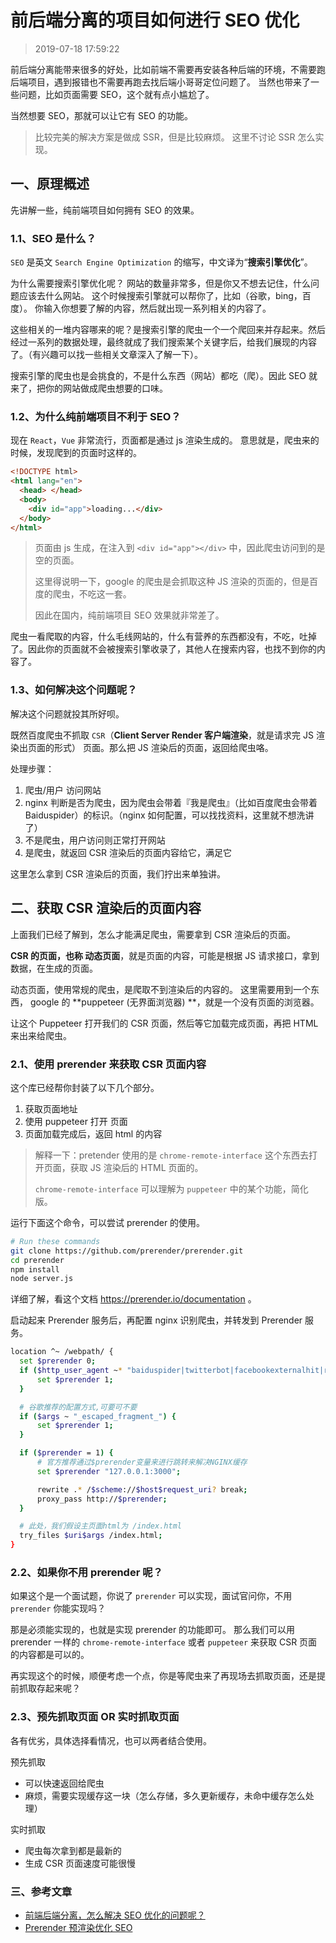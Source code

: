 # 前后端分离的项目如何进行 SEO 优化

> 2019-07-18 17:59:22

前后端分离能带来很多的好处，比如前端不需要再安装各种后端的环境，不需要跑后端项目，遇到报错也不需要再跑去找后端小哥哥定位问题了。 当然也带来了一些问题，比如页面需要 SEO，这个就有点小尴尬了。

当然想要 SEO，那就可以让它有 SEO 的功能。

> 比较完美的解决方案是做成 SSR，但是比较麻烦。 这里不讨论 SSR 怎么实现。

## 一、原理概述

先讲解一些，纯前端项目如何拥有 SEO 的效果。

### 1.1、SEO 是什么？

`SEO` 是英文 `Search Engine Optimization` 的缩写，中文译为“**搜索引擎优化**”。

为什么需要搜索引擎优化呢？ 网站的数量非常多，但是你又不想去记住，什么问题应该去什么网站。 这个时候搜索引擎就可以帮你了，比如（谷歌，bing，百度）。 你输入你想要了解的内容，然后就出现一系列相关的内容了。

这些相关的一堆内容哪来的呢？是搜索引擎的爬虫一个一个爬回来并存起来。然后经过一系列的数据处理，最终就成了我们搜索某个关键字后，给我们展现的内容了。（有兴趣可以找一些相关文章深入了解一下）。

搜索引擎的爬虫也是会挑食的，不是什么东西（网站）都吃（爬）。因此 SEO 就来了，把你的网站做成爬虫想要的口味。

### 1.2、为什么纯前端项目不利于 SEO？

现在 `React`，`Vue` 非常流行，页面都是通过 js 渲染生成的。 意思就是，爬虫来的时候，发现爬到的页面时这样的。

```html
<!DOCTYPE html>
<html lang="en">
  <head> </head>
  <body>
    <div id="app">loading...</div>
  </body>
</html>
```

> 页面由 js 生成，在注入到 `<div id="app"></div>` 中，因此爬虫访问到的是空的页面。
>
> 这里得说明一下，google 的爬虫是会抓取这种 JS 渲染的页面的，但是百度的爬虫，不吃这一套。
>
> 因此在国内，纯前端项目 SEO 效果就非常差了。

爬虫一看爬取的内容，什么毛线网站的，什么有营养的东西都没有，不吃，吐掉了。因此你的页面就不会被搜索引擎收录了，其他人在搜索内容，也找不到你的内容了。

### 1.3、如何解决这个问题呢？

解决这个问题就投其所好呗。

既然百度爬虫不抓取 `CSR`（**Client Server Render 客户端渲染**，就是请求完 JS 渲染出页面的形式） 页面。那么把 JS 渲染后的页面，返回给爬虫咯。

处理步骤：

1. 爬虫/用户 访问网站
2. nginx 判断是否为爬虫，因为爬虫会带着『我是爬虫』（比如百度爬虫会带着 Baiduspider）的标识。（nginx 如何配置，可以找找资料，这里就不想洗讲了）
3. 不是爬虫，用户访问则正常打开网站
4. 是爬虫，就返回 CSR 渲染后的页面内容给它，满足它

这里怎么拿到 CSR 渲染后的页面，我们拧出来单独讲。

## 二、获取 CSR 渲染后的页面内容

上面我们已经了解到，怎么才能满足爬虫，需要拿到 CSR 渲染后的页面。

**CSR 的页面，也称 动态页面**，就是页面的内容，可能是根据 JS 请求接口，拿到数据，在生成的页面。

动态页面，使用常规的爬虫，是爬取不到渲染后的内容的。 这里需要用到一个东西， google 的 **puppeteer (无界面浏览器) **，就是一个没有页面的浏览器。

让这个 Puppeteer 打开我们的 CSR 页面，然后等它加载完成页面，再把 HTML 来出来给爬虫。

### 2.1、使用 prerender 来获取 CSR 页面内容

这个库已经帮你封装了以下几个部分。

1. 获取页面地址
2. 使用 puppeteer 打开 页面
3. 页面加载完成后，返回 html 的内容

> 解释一下：pretender 使用的是 `chrome-remote-interface` 这个东西去打开页面，获取 JS 渲染后的 HTML 页面的。
>
> `chrome-remote-interface` 可以理解为 `puppeteer` 中的某个功能，简化版。

运行下面这个命令，可以尝试 prerender 的使用。

```bash
# Run these commands
git clone https://github.com/prerender/prerender.git
cd prerender
npm install
node server.js
```

详细了解，看这个文档 https://prerender.io/documentation 。

启动起来 Prerender 服务后，再配置 nginx 识别爬虫，并转发到 Prerender 服务。

```bash
location ^~ /webpath/ {
  set $prerender 0;
  if ($http_user_agent ~* "baiduspider|twitterbot|facebookexternalhit|rogerbot|embedly|quora link preview|showyoubot|outbrain|pinterest|slackbot|vkShare|W3C_Validator") {
      set $prerender 1;
  }

  # 谷歌推荐的配置方式,可要可不要
  if ($args ~ "_escaped_fragment_") {
      set $prerender 1;
  }

  if ($prerender = 1) {
      # 官方推荐通过$prerender变量来进行跳转来解决NGINX缓存
      set $prerender "127.0.0.1:3000";

      rewrite .* /$scheme://$host$request_uri? break;
      proxy_pass http://$prerender;
  }

  # 此处，我们假设主页面html为 /index.html
  try_files $uri$args /index.html;
}
```

### 2.2、如果你不用 prerender 呢？

如果这个是一个面试题，你说了 `prerender` 可以实现，面试官问你，不用 `prerender` 你能实现吗？

那是必须能实现的，也就是实现 prerender 的功能即可。 那么我们可以用 prerender 一样的 `chrome-remote-interface` 或者 `puppeteer` 来获取 CSR 页面的内容都是可以的。

再实现这个的时候，顺便考虑一个点，你是等爬虫来了再现场去抓取页面，还是提前抓取存起来呢？

### 2.3、预先抓取页面 OR 实时抓取页面

各有优劣，具体选择看情况，也可以两者结合使用。

预先抓取

- 可以快速返回给爬虫
- 麻烦，需要实现缓存这一块（怎么存储，多久更新缓存，未命中缓存怎么处理）

实时抓取

- 爬虫每次拿到都是最新的
- 生成 CSR 页面速度可能很慢

### 三、参考文章

- [前端后端分离，怎么解决 SEO 优化的问题呢？](https://www.zhihu.com/question/52235652)
- [Prerender 预渲染优化 SEO](<[http://codingfishman.github.io/2016/05/06/prerender%E9%A2%84%E6%B8%B2%E6%9F%93%E4%BC%98%E5%8C%96SEO/](http://codingfishman.github.io/2016/05/06/prerender预渲染优化SEO/)>)

